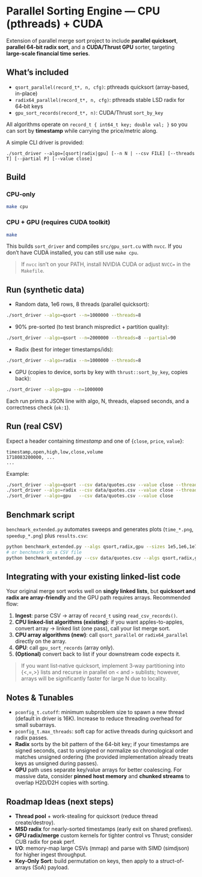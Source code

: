 
# Parallel Sorting Engine — CPU (pthreads) + CUDA

Extension of parallel merge sort project to include **parallel quicksort**, **parallel 64‑bit radix sort**, and a **CUDA/Thrust GPU** sorter, targeting **large‑scale financial time series**.

## What’s included

- `qsort_parallel(record_t*, n, cfg)`: pthreads quicksort (array-based, in-place)
- `radix64_parallel(record_t*, n, cfg)`: pthreads stable LSD radix for 64‑bit keys
- `gpu_sort_records(record_t*, n)`: CUDA/Thrust `sort_by_key`

All algorithms operate on `record_t { int64_t key; double val; }` so you can sort by **timestamp** while carrying the price/metric along.

A simple CLI driver is provided:
```
./sort_driver --algo=[qsort|radix|gpu] [--n N | --csv FILE] [--threads T] [--partial P] [--value close]
```

## Build

### CPU-only
```bash
make cpu
```

### CPU + GPU (requires CUDA toolkit)
```bash
make
```
This builds `sort_driver` and compiles `src/gpu_sort.cu` with `nvcc`. If you don’t have CUDA installed, you can still use `make cpu`.

> If `nvcc` isn’t on your PATH, install NVIDIA CUDA or adjust `NVCC=` in the `Makefile`.

## Run (synthetic data)

- Random data, 1e6 rows, 8 threads (parallel quicksort):
```bash
./sort_driver --algo=qsort --n=1000000 --threads=8
```

- 90% pre-sorted (to test branch mispredict + partition quality):
```bash
./sort_driver --algo=qsort --n=2000000 --threads=8 --partial=90
```

- Radix (best for integer timestamps/ids):
```bash
./sort_driver --algo=radix --n=1000000 --threads=8
```

- GPU (copies to device, sorts by key with `thrust::sort_by_key`, copies back):
```bash
./sort_driver --algo=gpu --n=1000000
```

Each run prints a JSON line with algo, N, threads, elapsed seconds, and a correctness check (`ok:1`).

## Run (real CSV)

Expect a header containing *timestamp* and one of {`close`, `price`, `value`}:
```csv
timestamp,open,high,low,close,volume
1718083200000, ... 
...
```
Example:
```bash
./sort_driver --algo=qsort --csv data/quotes.csv --value close --threads=8
./sort_driver --algo=radix --csv data/quotes.csv --value close --threads=8
./sort_driver --algo=gpu   --csv data/quotes.csv --value close
```

## Benchmark script

`benchmark_extended.py` automates sweeps and generates plots (`time_*.png`, `speedup_*.png`) plus `results.csv`:
```bash
python benchmark_extended.py --algs qsort,radix,gpu --sizes 1e5,1e6,1e7 --threads 1,2,4,8,16 --partial 0,90
# or benchmark on a CSV file
python benchmark_extended.py --csv data/quotes.csv --algs qsort,radix,gpu --threads 1,4,8
```

## Integrating with your existing linked-list code

Your original merge sort works well on **singly linked lists**, but **quicksort and radix are array‑friendly** and the GPU path requires arrays. Recommended flow:

1. **Ingest**: parse CSV → array of `record_t` using `read_csv_records()`.
2. **CPU linked-list algorithms (existing)**: if you want apples-to-apples, convert array → linked list (one pass), call your list merge sort.
3. **CPU array algorithms (new)**: call `qsort_parallel` or `radix64_parallel` directly on the array.
4. **GPU**: call `gpu_sort_records` (array only).
5. **(Optional)** convert back to list if your downstream code expects it.

> If you want list‑native quicksort, implement 3‑way partitioning into {<,=,>} lists and recurse in parallel on `<` and `>` sublists; however, arrays will be significantly faster for large N due to locality.

## Notes & Tunables

- `pconfig_t.cutoff`: minimum subproblem size to spawn a new thread (default in driver is 16K). Increase to reduce threading overhead for small subarrays.
- `pconfig_t.max_threads`: soft cap for active threads during quicksort and radix passes.
- **Radix** sorts by the bit pattern of the 64-bit key; if your timestamps are signed seconds, cast to unsigned or normalize so chronological order matches unsigned ordering (the provided implementation already treats keys as unsigned during passes).
- **GPU** path uses separate key/value arrays for better coalescing. For massive data, consider **pinned host memory** and **chunked streams** to overlap H2D/D2H copies with sorting.

## Roadmap Ideas (next steps)

- **Thread pool** + work-stealing for quicksort (reduce thread create/destroy).
- **MSD radix** for nearly-sorted timestamps (early exit on shared prefixes).
- **GPU radix/merge** custom kernels for tighter control vs Thrust; consider CUB radix for peak perf.
- **I/O**: memory-map large CSVs (mmap) and parse with SIMD (simdjson) for higher ingest throughput.
- **Key-Only Sort**: build permutation on keys, then apply to a struct-of-arrays (SoA) payload.
